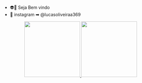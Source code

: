 - 👽🖖 Seja Bem vindo 
- 👀  instagram ➡ @lucasoliveiraa369

<div align="center">
  <a href="https://instagram.com/lucasoliveiraa369/">
  <img height="180em" src="https://github-readme-stats.vercel.app/api?username=lucasoliveira&show_icons=true&theme=dark&include_all_commits=true&count_private=true"/>
  <img height="180em" src="https://github-readme-stats.vercel.app/api/top-langs/?username=lucasoliveira&layout=compact&langs_count=7&theme=dark"/>
</div>
